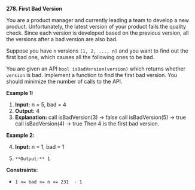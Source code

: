 **278.  First Bad Version**

You are a product manager and currently leading a team to develop a new product. Unfortunately, the latest version of your product fails the quality check. Since each version is developed based on the previous version, all the versions after a bad version are also bad.

Suppose you have  `n`  versions  `[1, 2, ..., n]`  and you want to find out the first bad one, which causes all the following ones to be bad.

You are given an API  `bool isBadVersion(version)`  which returns whether  `version`  is bad. Implement a function to find the first bad version. You should minimize the number of calls to the API.

**Example 1:**

 1. **Input:** n = 5, bad = 4
 2.    **Output:** 4
 3.    **Explanation:** call isBadVersion(3) -> false call isBadVersion(5) -> true call isBadVersion(4) -> true Then 4 is the first bad version.

**Example 2:**

 4. **Input:** n = 1, bad = 1
 5.     **Output:** 1

**Constraints:**

-   `1 <= bad <= n <= 231  - 1`
